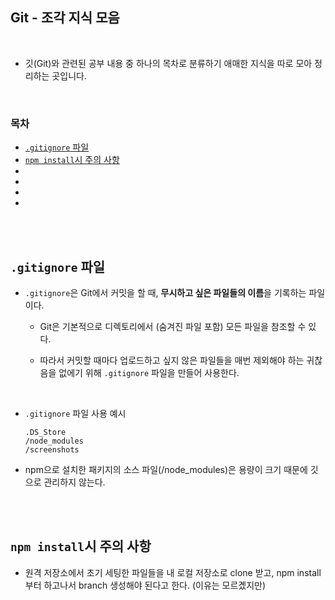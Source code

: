 ## Git - 조각 지식 모음

<br/>

- 깃(Git)와 관련된 공부 내용 중 하나의 목차로 분류하기 애매한 지식을 따로 모아 정리하는 곳입니다.

<br/>

### 목차

- <a href="https://github.com/SangYoonLee1231/TIL/blob/main/Git/git_piece_info.md#gitignore-%ED%8C%8C%EC%9D%BC"><code>.gitignore</code> 파일</a>
- <a href=""><code>npm install</code>시 주의 사항</a>
- <a href=""></a>
- <a href=""></a>
- <a href=""></a>
- <a href=""></a>

<br/><br/>

## <code>.gitignore</code> 파일

- <code>.gitignore</code>은 Git에서 커밋을 할 때, <strong>무시하고 싶은 파일들의 이름</strong>을 기록하는 파일이다.

  - Git은 기본적으로 디렉토리에서 (숨겨진 파일 포함) 모든 파일을 참조할 수 있다.

  - 따라서 커밋할 때마다 업로드하고 싶지 않은 파일들을 매번 제외해야 하는 귀찮음을 없에기 위해 <code>.gitignore</code> 파일을 만들어 사용한다.

<br/>

- <code>.gitignore</code> 파일 사용 예시

  ```
  .DS_Store
  /node_modules
  /screenshots
  ```

- npm으로 설치한 패키지의 소스 파일(/node_modules)은 용량이 크기 때문에 깃으로 관리하지 않는다.

<br/><br/>

## <code>npm install</code>시 주의 사항

- 원격 저장소에서 초기 세팅한 파일들을 내 로컬 저장소로 clone 받고, npm install부터 하고나서 branch 생성해야 된다고 한다. (이유는 모르곘지만)
